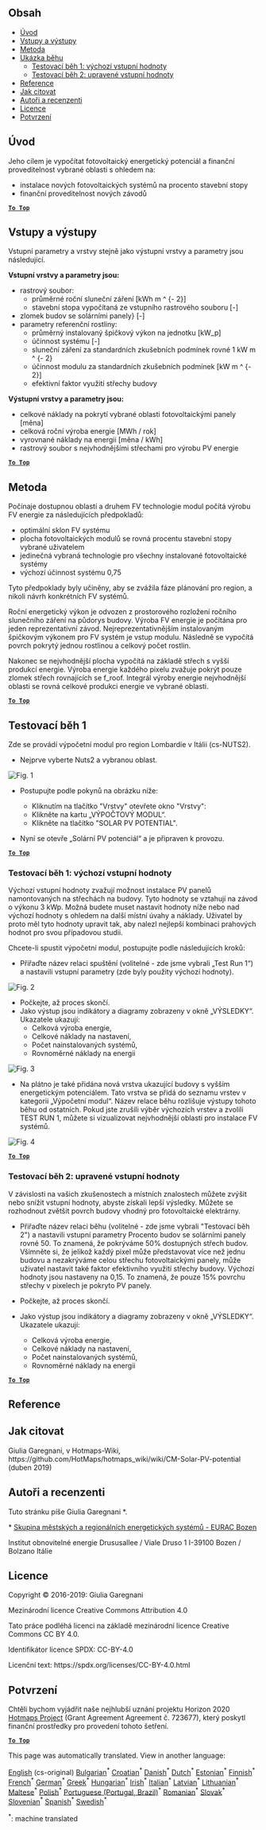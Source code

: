 <h2> Obsah </h2><ul><li> <a href="#introduction">Úvod</a> </li><li> <a href="#inputs-and-outputs">Vstupy a výstupy</a> </li><li> <a href="#method">Metoda</a> </li><li> <a href="#sample-run">Ukázka běhu</a> <ul><li> <a href="#test-run-1-default-input-values">Testovací běh 1: výchozí vstupní hodnoty</a> </li><li> <a href="#test-run-2-modified-input-values">Testovací běh 2: upravené vstupní hodnoty</a> </li></ul></li><li> <a href="#references">Reference</a> </li><li> <a href="#how-to-cite">Jak citovat</a> </li><li> <a href="#authors-and-reviewers">Autoři a recenzenti</a> </li><li> <a href="#license">Licence</a> </li><li> <a href="#acknowledgement">Potvrzení</a> </li></ul><h2> Úvod </h2><p> Jeho cílem je vypočítat fotovoltaický energetický potenciál a finanční proveditelnost vybrané oblasti s ohledem na: </p><ul><li> instalace nových fotovoltaických systémů na procento stavební stopy </li><li> finanční proveditelnost nových závodů </li></ul><p><ins> <code><strong><a href="#table-of-contents">To Top</a></strong></code> </ins> </p><h2> Vstupy a výstupy </h2><p> Vstupní parametry a vrstvy stejně jako výstupní vrstvy a parametry jsou následující. </p><p> <strong>Vstupní vrstvy a parametry jsou:</strong> </p><ul><li> rastrový soubor: <ul><li> průměrné roční sluneční záření [kWh m ^ {- 2}] </li><li> stavební stopa vypočítaná ze vstupního rastrového souboru [-] </li></ul></li><li> zlomek budov se solárními panely} [-] </li><li> parametry referenční rostliny: <ul><li> průměrný instalovaný špičkový výkon na jednotku [kW_p] </li><li> účinnost systému [-] </li><li> sluneční záření za standardních zkušebních podmínek rovné 1 kW m ^ {- 2} </li><li> účinnost modulu za standardních zkušebních podmínek [kW m ^ {- 2}] </li><li> efektivní faktor využití střechy budovy </li></ul></li></ul><p> <strong>Výstupní vrstvy a parametry jsou:</strong> </p><ul><li> celkové náklady na pokrytí vybrané oblasti fotovoltaickými panely [měna] </li><li> celková roční výroba energie [MWh / rok] </li><li> vyrovnané náklady na energii [měna / kWh] </li><li> rastrový soubor s nejvhodnějšími střechami pro výrobu PV energie </li></ul><p><ins> <code><strong><a href="#table-of-contents">To Top</a></strong></code> </ins> </p><h2> Metoda </h2><p> Počínaje dostupnou oblastí a druhem FV technologie modul počítá výrobu FV energie za následujících předpokladů: </p><ul><li> optimální sklon FV systému </li><li> plocha fotovoltaických modulů se rovná procentu stavební stopy vybrané uživatelem </li><li> jedinečná vybraná technologie pro všechny instalované fotovoltaické systémy </li><li> výchozí účinnost systému 0,75 </li></ul><p> Tyto předpoklady byly učiněny, aby se zvážila fáze plánování pro region, a nikoli návrh konkrétních FV systémů. </p><p> Roční energetický výkon je odvozen z prostorového rozložení ročního slunečního záření na půdorys budovy. Výroba FV energie je počítána pro jeden reprezentativní závod. Nejreprezentativnějším instalovaným špičkovým výkonem pro FV systém je vstup modulu. Následně se vypočítá povrch pokrytý jednou rostlinou a celkový počet rostlin. </p><p> Nakonec se nejvhodnější plocha vypočítá na základě střech s vyšší produkcí energie. Výroba energie každého pixelu zvažuje pokrýt pouze zlomek střech rovnajících se f_roof. Integrál výroby energie nejvhodnější oblasti se rovná celkové produkci energie ve vybrané oblasti. </p><p><ins> <code><strong><a href="#table-of-contents">To Top</a></strong></code> </ins> </p><h2> Testovací běh 1 </h2><p> Zde se provádí výpočetní modul pro region Lombardie v Itálii (cs-NUTS2). </p><ul><li> Nejprve vyberte Nuts2 a vybranou oblast. </li></ul><p><img alt="Fig. 1" src="https://github.com/HotMaps/hotmaps_wiki/blob/master/Images/cm_solar_PV/default_values_01.png" title="Vyberte oblast"/></p><ul><li><p> Postupujte podle pokynů na obrázku níže: </p><ul><li> Kliknutím na tlačítko &quot;Vrstvy&quot; otevřete okno &quot;Vrstvy&quot;: </li><li> Klikněte na kartu „VÝPOČTOVÝ MODUL“. </li><li> Klikněte na tlačítko &quot;SOLAR PV POTENTIAL&quot;. </li></ul></li><li><p> Nyní se otevře „Solární PV potenciál“ a je připraven k provozu. </p></li></ul><p><ins> <code><strong><a href="#table-of-contents">To Top</a></strong></code> </ins> </p><h3> Testovací běh 1: výchozí vstupní hodnoty </h3><p> Výchozí vstupní hodnoty zvažují možnost instalace PV panelů namontovaných na střechách na budovy. Tyto hodnoty se vztahují na závod o výkonu 3 kWp. Možná budete muset nastavit hodnoty níže nebo nad výchozí hodnoty s ohledem na další místní úvahy a náklady. Uživatel by proto měl tyto hodnoty upravit tak, aby nalezl nejlepší kombinaci prahových hodnot pro svou případovou studii. </p><p> Chcete-li spustit výpočetní modul, postupujte podle následujících kroků: </p><ul><li> Přiřaďte název relaci spuštění (volitelné - zde jsme vybrali „Test Run 1“) a nastavili vstupní parametry (zde byly použity výchozí hodnoty). </li></ul><p><img alt="Fig. 2" src="https://github.com/HotMaps/hotmaps_wiki/blob/master/Images/cm_solar_PV/default_values_02.png" title="Vyzkoušejte běh 1 s výchozími hodnotami"/></p><ul><li> Počkejte, až proces skončí. </li><li> Jako výstup jsou indikátory a diagramy zobrazeny v okně „VÝSLEDKY“. Ukazatele ukazují: <ul><li> Celková výroba energie, </li><li> Celkové náklady na nastavení, </li><li> Počet nainstalovaných systémů, </li><li> Rovnoměrné náklady na energii </li></ul></li></ul><p><img alt="Fig. 3" src="https://github.com/HotMaps/hotmaps_wiki/blob/master/Images/cm_solar_PV/default_values_03.png" title="Testovací běh 1 Karta INDIKÁTORY"/></p><ul><li> Na plátno je také přidána nová vrstva ukazující budovy s vyšším energetickým potenciálem. Tato vrstva se přidá do seznamu vrstev v kategorii „Výpočetní modul“. Název relace běhu rozlišuje výstupy tohoto běhu od ostatních. Pokud jste zrušili výběr výchozích vrstev a zvolili TEST RUN 1, můžete si vizualizovat nejvhodnější oblasti pro instalace FV systémů. </li></ul><p><img alt="Fig. 4" src="https://github.com/HotMaps/hotmaps_wiki/blob/master/Images/cm_solar_PV/default_values_03.png" title="Testovací běh 1 Výpočetní modul LAYERS"/></p><p><ins> <code><strong><a href="#table-of-contents">To Top</a></strong></code> </ins> </p><h3> Testovací běh 2: upravené vstupní hodnoty </h3><p> V závislosti na vašich zkušenostech a místních znalostech můžete zvýšit nebo snížit vstupní hodnoty, abyste získali lepší výsledky. Můžete se rozhodnout zvětšit povrch budovy vhodný pro fotovoltaické elektrárny. </p><ul><li><p> Přiřaďte název relaci běhu (volitelné - zde jsme vybrali &quot;Testovací běh 2&quot;) a nastavili vstupní parametry Procento budov se solárními panely rovné 50. To znamená, že pokrýváme 50% dostupných střech budov. Všimněte si, že jelikož každý pixel může představovat více než jednu budovu a nezakrýváme celou střechu fotovoltaickými panely, může uživatel nastavit také faktor efektivního využití střechy budovy. Výchozí hodnoty jsou nastaveny na 0,15. To znamená, že pouze 15% povrchu střechy v pixelech je pokryto PV panely. </p></li><li><p> Počkejte, až proces skončí. </p></li><li><p> Jako výstup jsou indikátory a diagramy zobrazeny v okně „VÝSLEDKY“. Ukazatele ukazují: </p><ul><li> Celková výroba energie, </li><li> Celkové náklady na nastavení, </li><li> Počet nainstalovaných systémů, </li><li> Rovnoměrné náklady na energii </li></ul></li></ul><p><ins> <code><strong><a href="#table-of-contents">To Top</a></strong></code> </ins> </p><h2> Reference </h2><h2> Jak citovat </h2><p> Giulia Garegnani, v Hotmaps-Wiki, https://github.com/HotMaps/hotmaps_wiki/wiki/CM-Solar-PV-potential (duben 2019) </p><h2> Autoři a recenzenti </h2><p> Tuto stránku píše Giulia Garegnani *. </p><p> * <a href="http://www.eurac.edu/en/research/technologies/renewableenergy/researchfields/Pages/Energy-strategies-and-planning.aspx">Skupina městských a regionálních energetických systémů - EURAC Bozen</a> </p><p> Institut obnovitelné energie Drususallee / Viale Druso 1 I-39100 Bozen / Bolzano Itálie </p><h2> Licence </h2><p> Copyright © 2016-2019: Giulia Garegnani </p><p> Mezinárodní licence Creative Commons Attribution 4.0 </p><p> Tato práce podléhá licenci na základě mezinárodní licence Creative Commons CC BY 4.0. </p><p> Identifikátor licence SPDX: CC-BY-4.0 </p><p> Licenční text: https://spdx.org/licenses/CC-BY-4.0.html </p><h2> Potvrzení </h2><p> Chtěli bychom vyjádřit naše nejhlubší uznání projektu Horizon 2020 <a href="https://www.hotmaps-project.eu">Hotmaps Project</a> (Grant Agreement Agreement č. 723677), který poskytl finanční prostředky pro provedení tohoto šetření. </p><p><ins> <code><strong><a href="#table-of-contents">To Top</a></strong></code> </ins> </p>

This page was automatically translated. View in another language:

[English](en-CM-Solar-thermal-and-PV-potential) (cs-original) [Bulgarian](bg-CM-Solar-thermal-and-PV-potential)<sup>\*</sup> [Croatian](hr-CM-Solar-thermal-and-PV-potential)<sup>\*</sup>  [Danish](da-CM-Solar-thermal-and-PV-potential)<sup>\*</sup> [Dutch](nl-CM-Solar-thermal-and-PV-potential)<sup>\*</sup> [Estonian](et-CM-Solar-thermal-and-PV-potential)<sup>\*</sup> [Finnish](fi-CM-Solar-thermal-and-PV-potential)<sup>\*</sup> [French](fr-CM-Solar-thermal-and-PV-potential)<sup>\*</sup> [German](de-CM-Solar-thermal-and-PV-potential)<sup>\*</sup> [Greek](el-CM-Solar-thermal-and-PV-potential)<sup>\*</sup> [Hungarian](hu-CM-Solar-thermal-and-PV-potential)<sup>\*</sup> [Irish](ga-CM-Solar-thermal-and-PV-potential)<sup>\*</sup> [Italian](it-CM-Solar-thermal-and-PV-potential)<sup>\*</sup> [Latvian](lv-CM-Solar-thermal-and-PV-potential)<sup>\*</sup> [Lithuanian](lt-CM-Solar-thermal-and-PV-potential)<sup>\*</sup> [Maltese](mt-CM-Solar-thermal-and-PV-potential)<sup>\*</sup> [Polish](pl-CM-Solar-thermal-and-PV-potential)<sup>\*</sup> [Portuguese (Portugal, Brazil)](pt-CM-Solar-thermal-and-PV-potential)<sup>\*</sup> [Romanian](ro-CM-Solar-thermal-and-PV-potential)<sup>\*</sup> [Slovak](sk-CM-Solar-thermal-and-PV-potential)<sup>\*</sup> [Slovenian](sl-CM-Solar-thermal-and-PV-potential)<sup>\*</sup> [Spanish](es-CM-Solar-thermal-and-PV-potential)<sup>\*</sup> [Swedish](sv-CM-Solar-thermal-and-PV-potential)<sup>\*</sup> 

<sup>\*</sup>: machine translated
